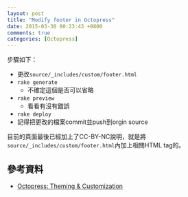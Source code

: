 ```yaml
---
layout: post
title: "Modify footer in Octopress"
date: 2015-03-30 00:23:43 +0800
comments: true
categories: [Octopress] 
---
```

步驟如下：

* 更改`source/_includes/custom/footer.html`
* `rake generate`
  * 不確定這個是否可以省略
* `rake preview`
  * 看看有沒有錯誤
* `rake deploy`
* 記得把更改的檔案commit並push到orgin source

目前的頁面最後已經加上了CC-BY-NC說明，就是將`source/_includes/custom/footer.html`內加上相關HTML tag的。

## 參考資料

* [Octopress: Theming & Customization](http://octopress.org/docs/theme/template/)



